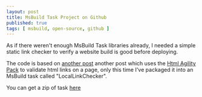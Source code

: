 ```yaml
---
layout: post
title: MsBuild Task Project on Github
published: true
tags: [ msbuild, open-source, github ]
---
```


As if there weren't enough MsBuild Task libraries already, I needed a simple 
static link checker to verify a website build is good before deploying.

The code is based on [another post](http://deejaygraham.github.io/2014/05/29/html-link-validation/) 
another post which uses the [Html Agility Pack](http://htmlagilitypack.codeplex.com/) to 
validate html links on a page, only this time I've packaged it into an MsBuild 
task called "LocalLinkChecker".
 
You can get a zip of task [here](https://github.com/deejaygraham/msbuild-tasks/blob/master/msbuild-tasks.zip)

